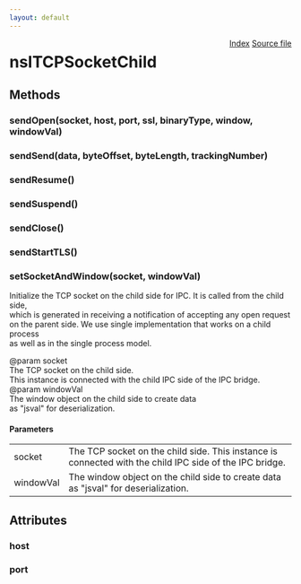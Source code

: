 ```yaml
---
layout: default
---
```

<div class='links' style='float:right'><a href="../index.html">Index</a>
<a href="http://dxr.mozilla.org/mozilla-central/source/dom/network/interfaces/nsITCPSocketChild.idl">Source file</a>
</div>

# nsITCPSocketChild #

## Methods ##

### sendOpen(socket, host, port, ssl, binaryType, window, windowVal) ###

### sendSend(data, byteOffset, byteLength, trackingNumber) ###

### sendResume() ###

### sendSuspend() ###

### sendClose() ###

### sendStartTLS() ###

### setSocketAndWindow(socket, windowVal) ###
  
Initialize the TCP socket on the child side for IPC. It is called from the child side,  
which is generated in receiving a notification of accepting any open request  
on the parent side. We use single implementation that works on a child process   
as well as in the single process model.  
  
@param socket  
       The TCP socket on the child side.  
       This instance is connected with the child IPC side of the IPC bridge.  
@param windowVal  
       The window object on the child side to create data  
       as "jsval" for deserialization.  
  

#### Parameters ####

<table>

<tr>
<td>socket</td>
<td>       The TCP socket on the child side.  
       This instance is connected with the child IPC side of the IPC bridge.  
</td>
</tr>

<tr>
<td>windowVal</td>
<td>       The window object on the child side to create data  
       as "jsval" for deserialization.  
</td>
</tr>

</table>

## Attributes ##

### host ###

### port ###
